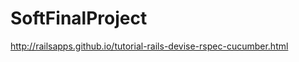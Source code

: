 SoftFinalProject
================
http://railsapps.github.io/tutorial-rails-devise-rspec-cucumber.html
